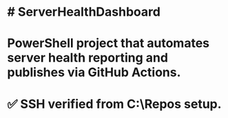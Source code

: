 # \# ServerHealthDashboard

# PowerShell project that automates server health reporting and publishes via GitHub Actions.

# 

# ✅ SSH verified from C:\\Repos setup.



